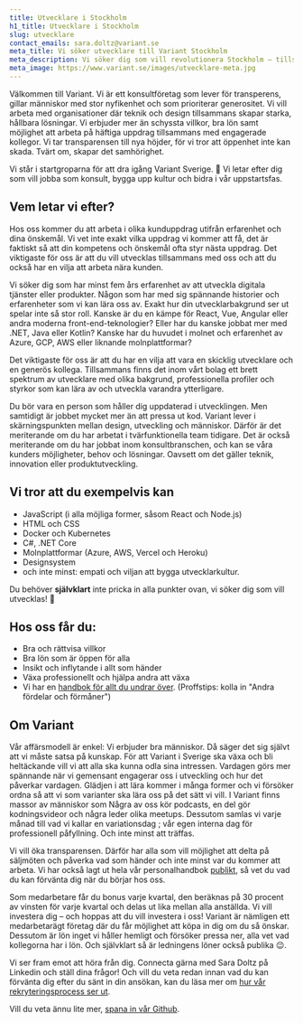 ```yaml
---
title: Utvecklare i Stockholm
h1_title: Utvecklare i Stockholm
slug: utvecklare
contact_emails: sara.doltz@variant.se
meta_title: Vi söker utvecklare till Variant Stockholm
meta_description: Vi söker dig som vill revolutionera Stockholm – tillsammans med andra och tillsammans med oss!
meta_image: https://www.variant.se/images/utvecklare-meta.jpg
---
```


Välkommen till Variant. Vi är ett konsultföretag som lever för transperens, gillar människor med stor nyfikenhet och som prioriterar generositet. Vi vill arbeta med organisationer där teknik och design tillsammans skapar starka, hållbara lösningar. Vi erbjuder mer än schyssta villkor, bra lön samt möjlighet att arbeta på häftiga uppdrag tillsammans med engagerade kollegor. Vi tar transparensen till nya höjder, för vi tror att öppenhet inte kan skada. Tvärt om, skapar det samhörighet.

Vi står i startgroparna för att dra igång Variant Sverige. 🎉 Vi letar efter dig som vill jobba som konsult, bygga upp kultur och bidra i vår uppstartsfas.

## Vem letar vi efter?

Hos oss kommer du att arbeta i olika kunduppdrag utifrån erfarenhet och dina önskemål. Vi vet inte exakt vilka uppdrag vi kommer att få, det är faktiskt så att din kompetens och önskemål ofta styr nästa uppdrag. Det viktigaste för oss är att du vill utvecklas tillsammans med oss och att du också har en vilja att arbeta nära kunden.

Vi söker dig som har minst fem års erfarenhet av att utveckla digitala tjänster eller produkter. Någon som har med sig spännande historier och erfarenheter som vi kan lära oss av. Exakt hur din utvecklarbakgrund ser ut spelar inte så stor roll. Kanske är du en kämpe för React, Vue, Angular eller andra moderna front-end-teknologier? Eller har du kanske jobbat mer med .NET, Java eller Kotlin? Kanske har du huvudet i molnet och erfarenhet av Azure, GCP, AWS eller liknande molnplattformar?

Det viktigaste för oss är att du har en vilja att vara en skicklig utvecklare och en generös kollega. Tillsammans finns det inom vårt bolag ett brett spektrum av utvecklare med olika bakgrund, professionella profiler och styrkor som kan lära av och utveckla varandra ytterligare.

Du bör vara en person som håller dig uppdaterad i utvecklingen. Men samtidigt är jobbet mycket mer än att pressa ut kod. Variant lever i skärningspunkten mellan design, utveckling och människor. Därför är det meriterande om du har arbetat i tvärfunktionella team tidigare. Det är också meriterande om du har jobbat inom konsultbranschen, och kan se våra kunders möjligheter, behov och lösningar. Oavsett om det gäller teknik, innovation eller produktutveckling.

## Vi tror att du exempelvis kan

- JavaScript (i alla möjliga former, såsom React och Node.js)
- HTML och CSS
- Docker och Kubernetes
- C#, .NET Core
- Molnplattformar (Azure, AWS, Vercel och Heroku)
- Designsystem
- och inte minst: empati och viljan att bygga utvecklarkultur.

Du behöver **självklart** inte pricka in alla punkter ovan, vi söker dig som vill utvecklas! 🌱

## Hos oss får du:

- Bra och rättvisa villkor
- Bra lön som är öppen för alla
- Insikt och inflytande i allt som händer
- Växa professionellt och hjälpa andra att växa
- Vi har en [handbok för allt du undrar över](https://handbook.variant.se/). (Proffstips: kolla in "Andra fördelar och förmåner")

## Om Variant

Vår affärsmodell är enkel: Vi erbjuder bra människor. Då säger det sig självt att vi måste satsa på kunskap. För att Variant i Sverige ska växa och bli heltäckande vill vi att alla ska kunna odla sina intressen. Vardagen görs mer spännande när vi gemensant engagerar oss i utveckling och hur det påverkar vardagen. Glädjen i att lära kommer i många former och vi försöker ordna så att vi som varianter ska lära oss på det sätt vi vill. I Variant finns massor av människor som Några av oss kör podcasts, en del gör kodningsvideor och några leder olika meetups. Dessutom samlas vi varje månad till vad vi kallar en variationsdag ; vår egen interna dag för professionell påfyllning. Och inte minst att träffas.

Vi vill öka transparensen. Därför har alla som vill möjlighet att delta på säljmöten och påverka vad som händer och inte minst var du kommer att arbeta. Vi har också lagt ut hela vår personalhandbok [publikt](https://handbook.variant.se/), så vet du vad du kan förvänta dig när du börjar hos oss.

Som medarbetare får du bonus varje kvartal, den beräknas på 30 procent av vinsten för varje kvartal och delas ut lika mellan alla anställda. Vi vill investera dig – och hoppas att du vill investera i oss! Variant är nämligen ett medarbetarägt företag där du får möjlighet att köpa in dig om du så önskar. Dessutom är lön inget vi håller hemligt och försöker pressa ner, alla vet vad kollegorna har i lön. Och självklart så är ledningens löner också publika 😉.

Vi ser fram emot att höra från dig. Connecta gärna med Sara Doltz på Linkedin och ställ dina frågor! Och vill du veta redan innan vad du kan förvänta dig efter du sänt in din ansökan, kan du läsa mer om [hur vår rekryteringsprocess ser ut](https://handbook.variant.se/#Trinn-i-prosessen).

Vill du veta ännu lite mer, [spana in vår Github](https://github.com/varianter).
